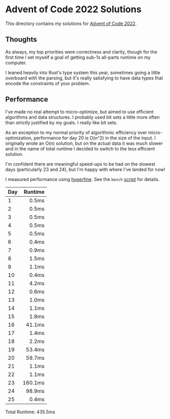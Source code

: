 # Advent of Code 2022 Solutions

This directory contains my solutions for [Advent of Code 2022](https://adventofcode.com/2022).

## Thoughts

As always, my top priorities were correctness and clarity, though for the first
time I set myself a goal of getting sub-1s all-parts runtime on my computer.

I leaned heavily into Rust's type system this year, sometimes going a little
overboard with the parsing, but it's really satisfying to have data types that
encode the constraints of your problem.

## Performance

I've made no real attempt to micro-optimize, but aimed to use efficient
algorithms and data structures. I probably used bit sets a little more often
than strictly justified by my goals. I really like bit sets.

As an exception to my normal priority of algorithmic efficiency over
micro-optimization, performance for day 20 is O(n^2) in the size of the input.
I originally wrote an O(n) solution, but on the actual data it was much slower
and in the name of total runtime I decided to switch to the less efficient
solution.

I'm confident there are meaningful speed-ups to be had on the slowest days
(particularly 23 and 24), but I'm happy with where I've landed for now!

I measured performance using [hyperfine](https://github.com/sharkdp/hyperfine).
See the `bench` [script](rust/bench) for details.

| Day | Runtime |
| --- | ------: |
| 1   |   0.5ms |
| 2   |   0.5ms |
| 3   |   0.5ms |
| 4   |   0.5ms |
| 5   |   0.5ms |
| 6   |   0.4ms |
| 7   |   0.9ms |
| 8   |   1.5ms |
| 9   |   1.1ms |
| 10  |   0.4ms |
| 11  |   4.2ms |
| 12  |   0.6ms |
| 13  |   1.0ms |
| 14  |   1.1ms |
| 15  |   1.8ms |
| 16  |  41.1ms |
| 17  |   1.4ms |
| 18  |   2.2ms |
| 19  |  53.4ms |
| 20  |  59.7ms |
| 21  |   1.1ms |
| 22  |   1.1ms |
| 23  | 160.1ms |
| 24  |  98.9ms |
| 25  |   0.4ms |

Total Runtime: 435.5ms
